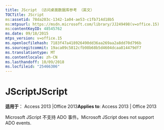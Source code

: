 ```yaml
---
title: JScript （访问桌面数据库参考 （英文）
TOCTitle: JScript
ms:assetid: 78da203c-1342-1a04-ae53-c1fb714d18b5
ms:mtpsurl: https://msdn.microsoft.com/library/JJ249498(v=office.15)
ms:contentKeyID: 48545762
ms.date: 09/18/2015
mtps_version: v=office.15
ms.openlocfilehash: 7183f47a418926490dd36aa269aa2a8dd70d796b
ms.sourcegitcommit: 19aca09c5812cfb98b68b5d4604dcaa814479df7
ms.translationtype: MT
ms.contentlocale: zh-CN
ms.lasthandoff: 10/09/2018
ms.locfileid: "25466306"
---
```

# <a name="jscript"></a><span data-ttu-id="53e17-102">JScript</span><span class="sxs-lookup"><span data-stu-id="53e17-102">JScript</span></span>


<span data-ttu-id="53e17-103">**适用于**： Access 2013 |Office 2013</span><span class="sxs-lookup"><span data-stu-id="53e17-103">**Applies to**: Access 2013 | Office 2013</span></span>

<span data-ttu-id="53e17-104">Microsoft JScript 不支持 ADO 事件。</span><span class="sxs-lookup"><span data-stu-id="53e17-104">Microsoft JScript does not support ADO events.</span></span>

